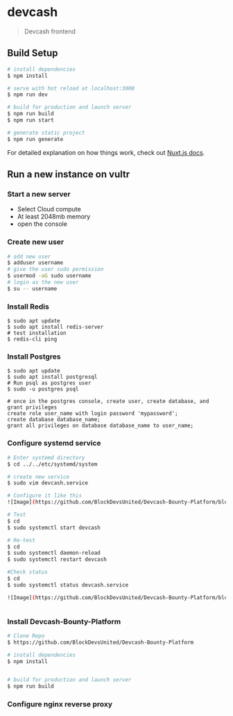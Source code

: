 # devcash

> Devcash frontend

## Build Setup

``` bash
# install dependencies
$ npm install

# serve with hot reload at localhost:3000
$ npm run dev

# build for production and launch server
$ npm run build
$ npm run start

# generate static project
$ npm run generate
```

For detailed explanation on how things work, check out [Nuxt.js docs](https://nuxtjs.org).



## Run a new instance on vultr



### Start a new server
- Select Cloud compute
- At least 2048mb memory
- open the console

### Create new user
``` bash
# add new user
$ adduser username
# give the user sudo permission
$ usermod -aG sudo username
# login as the new user
$ su -- username

```

### Install Redis
```
$ sudo apt update
$ sudo apt install redis-server
# test installation
$ redis-cli ping
```

### Install Postgres
```
$ sudo apt update
$ sudo apt install postgresql
# Run psql as postgres user
$ sudo -u postgres psql

# once in the postgres console, create user, create database, and grant privileges
create role user_name with login password 'mypassword';
create database database_name;
grant all privileges on database database_name to user_name;
```


### Configure systemd service
``` bash
# Enter systemd directory
$ cd ../../etc/systemd/system

# create new service
$ sudo vim devcash.service

# Configure it like this
![Image](https://github.com/BlockDevsUnited/Devcash-Bounty-Platform/blob/master/images/devcash-service.png?raw=true)

# Test
$ cd
$ sudo systemctl start devcash

# Re-test
$ cd
$ sudo systemctl daemon-reload
$ sudo systemctl restart devcash

#Check status
$ cd
$ sudo systemctl status devcash.service

![Image](https://github.com/BlockDevsUnited/Devcash-Bounty-Platform/blob/master/images/status.png?raw=true)



```



### Install Devcash-Bounty-Platform

``` bash
# Clone Repo
$ https://github.com/BlockDevsUnited/Devcash-Bounty-Platform

# install dependencies
$ npm install


# build for production and launch server
$ npm run build
```

### Configure nginx reverse proxy
